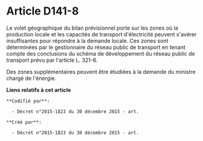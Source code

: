 # Article D141-8

Le volet géographique du bilan prévisionnel porte sur les zones où la production locale et les capacités de transport
d'électricité peuvent s'avérer insuffisantes pour répondre à la demande locale. Ces zones sont déterminées par le
gestionnaire du réseau public de transport en tenant compte des conclusions du schéma de développement du réseau public de
transport prévu par l'article L. 321-6.

Des zones supplémentaires peuvent être étudiées à la demande du ministre chargé de l'énergie.

**Liens relatifs à cet article**

	**Codifié par**:

	  - Décret n°2015-1823 du 30 décembre 2015 - art.

	**Créé par**:

	  - Décret n°2015-1823 du 30 décembre 2015 - art.
